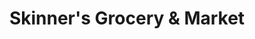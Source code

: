 ---
title: "Skinner's Grocery & Market"
url: /longview/skinners-grocery-und-market/
shop: Supermarkt
---